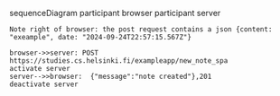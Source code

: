 sequenceDiagram
    participant browser
    participant server

    Note right of browser: the post request contains a json {content: "exeample", date: "2024-09-24T22:57:15.567Z"}

    browser->>server: POST https://studies.cs.helsinki.fi/exampleapp/new_note_spa
    activate server
    server-->>browser:  {"message":"note created"},201
    deactivate server

